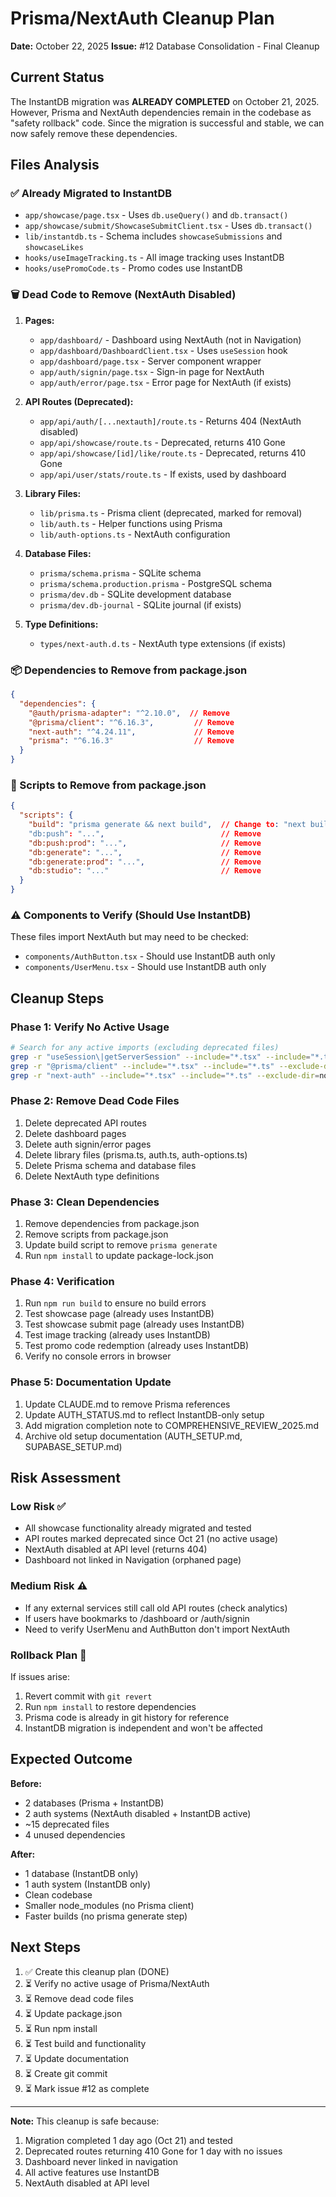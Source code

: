 # Prisma/NextAuth Cleanup Plan
**Date:** October 22, 2025
**Issue:** #12 Database Consolidation - Final Cleanup

## Current Status

The InstantDB migration was **ALREADY COMPLETED** on October 21, 2025. However, Prisma and NextAuth dependencies remain in the codebase as "safety rollback" code. Since the migration is successful and stable, we can now safely remove these dependencies.

## Files Analysis

### ✅ Already Migrated to InstantDB
- `app/showcase/page.tsx` - Uses `db.useQuery()` and `db.transact()`
- `app/showcase/submit/ShowcaseSubmitClient.tsx` - Uses `db.transact()`
- `lib/instantdb.ts` - Schema includes `showcaseSubmissions` and `showcaseLikes`
- `hooks/useImageTracking.ts` - All image tracking uses InstantDB
- `hooks/usePromoCode.ts` - Promo codes use InstantDB

### 🗑️ Dead Code to Remove (NextAuth Disabled)
1. **Pages:**
   - `app/dashboard/` - Dashboard using NextAuth (not in Navigation)
   - `app/dashboard/DashboardClient.tsx` - Uses `useSession` hook
   - `app/dashboard/page.tsx` - Server component wrapper
   - `app/auth/signin/page.tsx` - Sign-in page for NextAuth
   - `app/auth/error/page.tsx` - Error page for NextAuth (if exists)

2. **API Routes (Deprecated):**
   - `app/api/auth/[...nextauth]/route.ts` - Returns 404 (NextAuth disabled)
   - `app/api/showcase/route.ts` - Deprecated, returns 410 Gone
   - `app/api/showcase/[id]/like/route.ts` - Deprecated, returns 410 Gone
   - `app/api/user/stats/route.ts` - If exists, used by dashboard

3. **Library Files:**
   - `lib/prisma.ts` - Prisma client (deprecated, marked for removal)
   - `lib/auth.ts` - Helper functions using Prisma
   - `lib/auth-options.ts` - NextAuth configuration

4. **Database Files:**
   - `prisma/schema.prisma` - SQLite schema
   - `prisma/schema.production.prisma` - PostgreSQL schema
   - `prisma/dev.db` - SQLite development database
   - `prisma/dev.db-journal` - SQLite journal (if exists)

5. **Type Definitions:**
   - `types/next-auth.d.ts` - NextAuth type extensions (if exists)

### 📦 Dependencies to Remove from package.json
```json
{
  "dependencies": {
    "@auth/prisma-adapter": "^2.10.0",  // Remove
    "@prisma/client": "^6.16.3",         // Remove
    "next-auth": "^4.24.11",             // Remove
    "prisma": "^6.16.3"                  // Remove
  }
}
```

### 🔧 Scripts to Remove from package.json
```json
{
  "scripts": {
    "build": "prisma generate && next build",  // Change to: "next build"
    "db:push": "...",                          // Remove
    "db:push:prod": "...",                     // Remove
    "db:generate": "...",                      // Remove
    "db:generate:prod": "...",                 // Remove
    "db:studio": "..."                         // Remove
  }
}
```

### ⚠️ Components to Verify (Should Use InstantDB)
These files import NextAuth but may need to be checked:
- `components/AuthButton.tsx` - Should use InstantDB auth only
- `components/UserMenu.tsx` - Should use InstantDB auth only

## Cleanup Steps

### Phase 1: Verify No Active Usage
```bash
# Search for any active imports (excluding deprecated files)
grep -r "useSession\|getServerSession" --include="*.tsx" --include="*.ts" --exclude-dir=node_modules
grep -r "@prisma/client" --include="*.tsx" --include="*.ts" --exclude-dir=node_modules
grep -r "next-auth" --include="*.tsx" --include="*.ts" --exclude-dir=node_modules
```

### Phase 2: Remove Dead Code Files
1. Delete deprecated API routes
2. Delete dashboard pages
3. Delete auth signin/error pages
4. Delete library files (prisma.ts, auth.ts, auth-options.ts)
5. Delete Prisma schema and database files
6. Delete NextAuth type definitions

### Phase 3: Clean Dependencies
1. Remove dependencies from package.json
2. Remove scripts from package.json
3. Update build script to remove `prisma generate`
4. Run `npm install` to update package-lock.json

### Phase 4: Verification
1. Run `npm run build` to ensure no build errors
2. Test showcase page (already uses InstantDB)
3. Test showcase submit page (already uses InstantDB)
4. Test image tracking (already uses InstantDB)
5. Test promo code redemption (already uses InstantDB)
6. Verify no console errors in browser

### Phase 5: Documentation Update
1. Update CLAUDE.md to remove Prisma references
2. Update AUTH_STATUS.md to reflect InstantDB-only setup
3. Add migration completion note to COMPREHENSIVE_REVIEW_2025.md
4. Archive old setup documentation (AUTH_SETUP.md, SUPABASE_SETUP.md)

## Risk Assessment

### Low Risk ✅
- All showcase functionality already migrated and tested
- API routes marked deprecated since Oct 21 (no active usage)
- NextAuth disabled at API level (returns 404)
- Dashboard not linked in Navigation (orphaned page)

### Medium Risk ⚠️
- If any external services still call old API routes (check analytics)
- If users have bookmarks to /dashboard or /auth/signin
- Need to verify UserMenu and AuthButton don't import NextAuth

### Rollback Plan 🔄
If issues arise:
1. Revert commit with `git revert`
2. Run `npm install` to restore dependencies
3. Prisma code is already in git history for reference
4. InstantDB migration is independent and won't be affected

## Expected Outcome

**Before:**
- 2 databases (Prisma + InstantDB)
- 2 auth systems (NextAuth disabled + InstantDB active)
- ~15 deprecated files
- 4 unused dependencies

**After:**
- 1 database (InstantDB only)
- 1 auth system (InstantDB only)
- Clean codebase
- Smaller node_modules (no Prisma client)
- Faster builds (no prisma generate step)

## Next Steps

1. ✅ Create this cleanup plan (DONE)
2. ⏳ Verify no active usage of Prisma/NextAuth
3. ⏳ Remove dead code files
4. ⏳ Update package.json
5. ⏳ Run npm install
6. ⏳ Test build and functionality
7. ⏳ Update documentation
8. ⏳ Create git commit
9. ⏳ Mark issue #12 as complete

---

**Note:** This cleanup is safe because:
1. Migration completed 1 day ago (Oct 21) and tested
2. Deprecated routes returning 410 Gone for 1 day with no issues
3. Dashboard never linked in navigation
4. All active features use InstantDB
5. NextAuth disabled at API level
